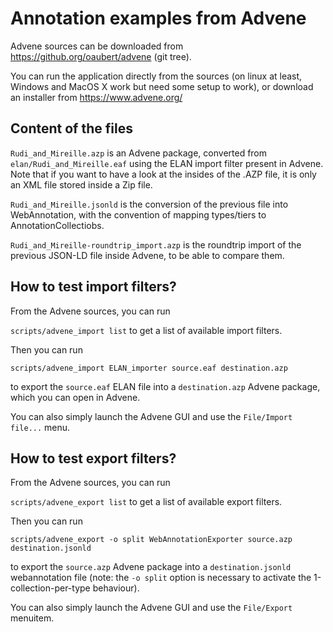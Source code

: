 # Annotation examples from Advene

Advene sources can be downloaded from
https://github.org/oaubert/advene (git tree).

You can run the application directly from the sources (on linux at
least, Windows and MacOS X work but need some setup to work), or
download an installer from https://www.advene.org/

## Content of the files

`Rudi_and_Mireille.azp` is an Advene package, converted from
`elan/Rudi_and_Mireille.eaf` using the ELAN import filter present in
Advene. Note that if you want to have a look at the insides of the
.AZP file, it is only an XML file stored inside a Zip file.

`Rudi_and_Mireille.jsonld` is the conversion of the previous file into
WebAnnotation, with the convention of mapping types/tiers to
AnnotationCollectiobs.

`Rudi_and_Mireille-roundtrip_import.azp` is the roundtrip import of
the previous JSON-LD file inside Advene, to be able to compare them.

## How to test import filters?

From the Advene sources, you can run

`scripts/advene_import list` to get a list of available import
filters.

Then you can run

`scripts/advene_import ELAN_importer source.eaf destination.azp`

to export the `source.eaf` ELAN file into a `destination.azp` Advene package, which you can open in Advene.

You can also simply launch the Advene GUI and use the `File/Import
file...` menu.

## How to test export filters?

From the Advene sources, you can run

`scripts/advene_export list` to get a list of available export
filters.

Then you can run

`scripts/advene_export -o split WebAnnotationExporter source.azp destination.jsonld`

to export the `source.azp` Advene package into a `destination.jsonld`
webannotation file (note: the `-o split` option is necessary to
activate the 1-collection-per-type behaviour).

You can also simply launch the Advene GUI and use the `File/Export`
menuitem.
